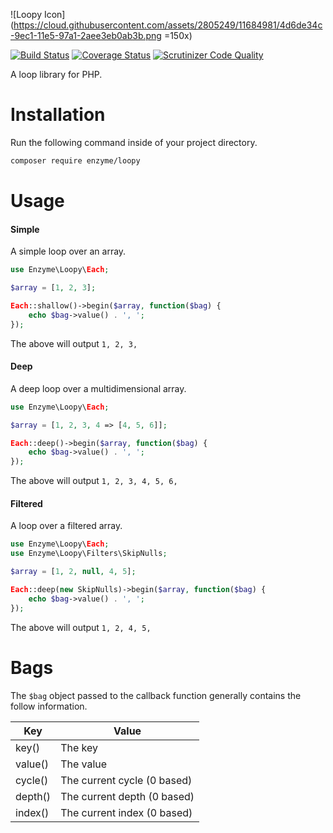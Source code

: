 ![Loopy Icon](https://cloud.githubusercontent.com/assets/2805249/11684981/4d6de34c-9ec1-11e5-97a1-2aee3eb0ab3b.png =150x)

[![Build Status](https://travis-ci.org/enzyme/loopy.svg)](https://travis-ci.org/enzyme/loopy)
[![Coverage Status](https://coveralls.io/repos/enzyme/loopy/badge.svg?branch=master&service=github)](https://coveralls.io/github/enzyme/loopy?branch=master)
[![Scrutinizer Code Quality](https://scrutinizer-ci.com/g/enzyme/loopy/badges/quality-score.png?b=master)](https://scrutinizer-ci.com/g/enzyme/loopy/?branch=master)

A loop library for PHP.

# Installation

Run the following command inside of your project directory.

```bash
composer require enzyme/loopy
```

# Usage

#### Simple

A simple loop over an array.

```php
use Enzyme\Loopy\Each;

$array = [1, 2, 3];

Each::shallow()->begin($array, function($bag) {
    echo $bag->value() . ', ';
});
```

The above will output `1, 2, 3, `

#### Deep

A deep loop over a multidimensional array.

```php
use Enzyme\Loopy\Each;

$array = [1, 2, 3, 4 => [4, 5, 6]];

Each::deep()->begin($array, function($bag) {
    echo $bag->value() . ', ';
});
```

The above will output `1, 2, 3, 4, 5, 6, `

#### Filtered

A loop over a filtered array.

```php
use Enzyme\Loopy\Each;
use Enzyme\Loopy\Filters\SkipNulls;

$array = [1, 2, null, 4, 5];

Each::deep(new SkipNulls)->begin($array, function($bag) {
    echo $bag->value() . ', ';
});
```

The above will output `1, 2, 4, 5, `

# Bags

The `$bag` object passed to the callback function generally contains the follow information.

Key | Value
----|------
key() | The key
value() | The value
cycle() | The current cycle (0 based)
depth() | The current depth (0 based)
index() | The current index (0 based)